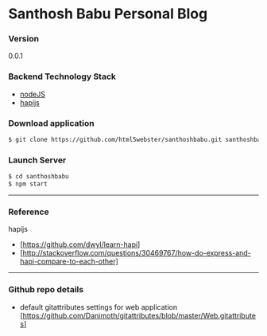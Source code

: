 # Santhosh Babu Personal Blog

### Version
0.0.1

### Backend Technology Stack

* [nodeJS] 
* [hapijs]

### Download application

```sh
$ git clone https://github.com/html5webster/santhoshbabu.git santhoshbabu
```

### Launch Server
```sh
$ cd santhoshbabu
$ npm start
```

---

### Reference
hapijs
* [https://github.com/dwyl/learn-hapi] 
* [http://stackoverflow.com/questions/30469767/how-do-express-and-hapi-compare-to-each-other]

---

### Github repo details
* default gitattributes settings for web application [https://github.com/Danimoth/gitattributes/blob/master/Web.gitattributes] 

[nodeJS]: <https://nodejs.org/en/>
[hapijs]: <http://hapijs.com/>


[https://github.com/dwyl/learn-hapi]: <https://github.com/dwyl/learn-hapi>
[http://stackoverflow.com/questions/30469767/how-do-express-and-hapi-compare-to-each-other]: <http://stackoverflow.com/questions/30469767/how-do-express-and-hapi-compare-to-each-other>


[https://github.com/Danimoth/gitattributes/blob/master/Web.gitattributes]: <https://github.com/Danimoth/gitattributes/blob/master/Web.gitattributes>